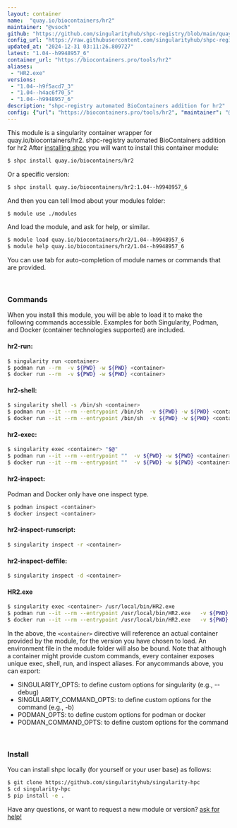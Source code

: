 ```yaml
---
layout: container
name:  "quay.io/biocontainers/hr2"
maintainer: "@vsoch"
github: "https://github.com/singularityhub/shpc-registry/blob/main/quay.io/biocontainers/hr2/container.yaml"
config_url: "https://raw.githubusercontent.com/singularityhub/shpc-registry/main/quay.io/biocontainers/hr2/container.yaml"
updated_at: "2024-12-31 03:11:26.809727"
latest: "1.04--h9948957_6"
container_url: "https://biocontainers.pro/tools/hr2"
aliases:
 - "HR2.exe"
versions:
 - "1.04--h9f5acd7_3"
 - "1.04--h4ac6f70_5"
 - "1.04--h9948957_6"
description: "shpc-registry automated BioContainers addition for hr2"
config: {"url": "https://biocontainers.pro/tools/hr2", "maintainer": "@vsoch", "description": "shpc-registry automated BioContainers addition for hr2", "latest": {"1.04--h9948957_6": "sha256:bba53fb7f3347a19bafb4b638b358a047de71b455a9f3d4bb678abce3935d8d5"}, "tags": {"1.04--h9f5acd7_3": "sha256:2fb668ba0461272839caae7016c83a25e2a69b2d3388f3c00b5b952d59aa8a7b", "1.04--h4ac6f70_5": "sha256:1195925d26c904a386d24db41b70531098c3b422ad63c6a6b6dc6da5e73c75de", "1.04--h9948957_6": "sha256:bba53fb7f3347a19bafb4b638b358a047de71b455a9f3d4bb678abce3935d8d5"}, "docker": "quay.io/biocontainers/hr2", "aliases": {"HR2.exe": "/usr/local/bin/HR2.exe"}}
---
```


This module is a singularity container wrapper for quay.io/biocontainers/hr2.
shpc-registry automated BioContainers addition for hr2
After [installing shpc](#install) you will want to install this container module:


```bash
$ shpc install quay.io/biocontainers/hr2
```

Or a specific version:

```bash
$ shpc install quay.io/biocontainers/hr2:1.04--h9948957_6
```

And then you can tell lmod about your modules folder:

```bash
$ module use ./modules
```

And load the module, and ask for help, or similar.

```bash
$ module load quay.io/biocontainers/hr2/1.04--h9948957_6
$ module help quay.io/biocontainers/hr2/1.04--h9948957_6
```

You can use tab for auto-completion of module names or commands that are provided.

<br>

### Commands

When you install this module, you will be able to load it to make the following commands accessible.
Examples for both Singularity, Podman, and Docker (container technologies supported) are included.

#### hr2-run:

```bash
$ singularity run <container>
$ podman run --rm  -v ${PWD} -w ${PWD} <container>
$ docker run --rm  -v ${PWD} -w ${PWD} <container>
```

#### hr2-shell:

```bash
$ singularity shell -s /bin/sh <container>
$ podman run --it --rm --entrypoint /bin/sh  -v ${PWD} -w ${PWD} <container>
$ docker run --it --rm --entrypoint /bin/sh  -v ${PWD} -w ${PWD} <container>
```

#### hr2-exec:

```bash
$ singularity exec <container> "$@"
$ podman run --it --rm --entrypoint ""  -v ${PWD} -w ${PWD} <container> "$@"
$ docker run --it --rm --entrypoint ""  -v ${PWD} -w ${PWD} <container> "$@"
```

#### hr2-inspect:

Podman and Docker only have one inspect type.

```bash
$ podman inspect <container>
$ docker inspect <container>
```

#### hr2-inspect-runscript:

```bash
$ singularity inspect -r <container>
```

#### hr2-inspect-deffile:

```bash
$ singularity inspect -d <container>
```


#### HR2.exe

```bash
$ singularity exec <container> /usr/local/bin/HR2.exe
$ podman run --it --rm --entrypoint /usr/local/bin/HR2.exe   -v ${PWD} -w ${PWD} <container> -c " $@"
$ docker run --it --rm --entrypoint /usr/local/bin/HR2.exe   -v ${PWD} -w ${PWD} <container> -c " $@"
```



In the above, the `<container>` directive will reference an actual container provided
by the module, for the version you have chosen to load. An environment file in the
module folder will also be bound. Note that although a container
might provide custom commands, every container exposes unique exec, shell, run, and
inspect aliases. For anycommands above, you can export:

 - SINGULARITY_OPTS: to define custom options for singularity (e.g., --debug)
 - SINGULARITY_COMMAND_OPTS: to define custom options for the command (e.g., -b)
 - PODMAN_OPTS: to define custom options for podman or docker
 - PODMAN_COMMAND_OPTS: to define custom options for the command

<br>

### Install

You can install shpc locally (for yourself or your user base) as follows:

```bash
$ git clone https://github.com/singularityhub/singularity-hpc
$ cd singularity-hpc
$ pip install -e .
```

Have any questions, or want to request a new module or version? [ask for help!](https://github.com/singularityhub/singularity-hpc/issues)